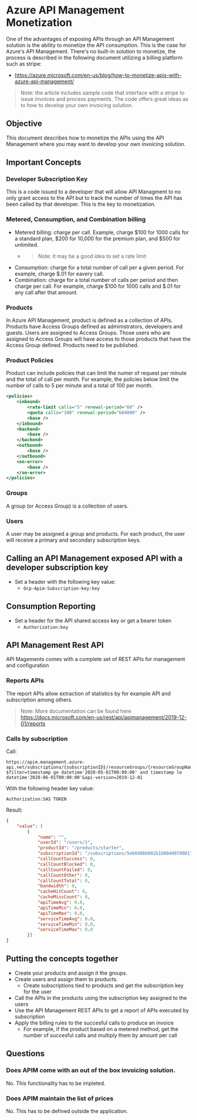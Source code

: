 # Azure API Management Monetization

One of the advantages of exposing APIs through an API Management solution is the ability to monetize the API consumption. This is the case for Azure's API Management. There's no built-in solution to monetize, the process is described in the following document utilizing a billing platform such as stripe:

- https://azure.microsoft.com/en-us/blog/how-to-monetize-apis-with-azure-api-management/

> Note: the article includes sample code that interface with a stripe to issue invoices and process payments. The code offers great ideas as to how to develop your own invoicing solution.

## Objective

This document describes how to monetize the APIs using the API Management where you may want to develop your own invoicing solution.

## Important Concepts

### Developer Subscription Key

This is a code issued to a developer that will allow API Managment to no only grant access to the API but to track the number of times the API has been called by that developer. This is the key to monetization.

### Metered, Consumption, and Combination billing

- Metered billing: charge per call. Example, charge $100 for 1000 calls for a standard plan, $200 for 10,000 for the premium plan, and $500 for unlimited.
  - > Note: it may be a good idea to set a rate limit
- Consumption: charge for a total number of call per a given period. For example, charge $.01 for eavery call.
- Combination: charge for a total number of calls per period and then charge per call. For example, charge $100 for 1000 calls and $.01 for any call after that amount.

### Products

In Azure API Management, product is defined as a collection of APIs. Products have Access Groups defined as administrators, developers and guests. Users are assigned to Access Groups. Those users who are assigned to Access Groups will have access to those products that have the Access Group defined. Products need to be published.

### Product Policies

Product can include policies that can limit the numer of request per minute and the total of call per month. For example, the policies below limit the number of calls to 5 per minute and a total of 100 per month.

```xml
<policies>
    <inbound>
        <rate-limit calls="5" renewal-period="60" />
        <quota calls="100" renewal-period="604800" />
        <base />
    </inbound>
    <backend>
        <base />
    </backend>
    <outbound>
        <base />
    </outbound>
    <on-error>
        <base />
    </on-error>
</policies>
```

### Groups

A group (or Access Group) is a collection of users.

### Users

A user may be assigned a group and products. For each product, the user will receive a primary and secondary subscription keys.

## Calling an API Management exposed API with a developer subscription key

- Set a header with the following key value:
  - ```Ocp-Apim-Subscription-key:key```

## Consumption Reporting

- Set a header for the API shared access key or get a bearer token
  - ```Authorization:key```

## API Management Rest API

API Magements comes with a complete set of REST APIs for management and configuration

### Reports APIs

The report APIs allow extraction of statistics by for example API and subscription among others.

> Note: More documentation can be found here https://docs.microsoft.com/en-us/rest/api/apimanagement/2019-12-01/reports

### Calls by subscription

Call:

```curl
https://apim.management.azure-api.net/subscriptions/{subscriptionID}/resourceGroups/{resourceGroupName}/providers/Microsoft.ApiManagement/service/{serviceName}/reports/bySubscription?$filter=timestamp ge datetime'2020-05-01T00:00:00' and timestamp le datetime'2020-06-01T00:00:00'&api-version=2019-12-01
```

With the following header key value:

```Authorization:SAS TOKEN```

Result:

```json
{
    "value": [
        {
            "name": "",
            "userId": "/users/1",
            "productId": "/products/starter",
            "subscriptionId": "/subscriptions/5eb848bb082b16004d070001",
            "callCountSuccess": 0,
            "callCountBlocked": 0,
            "callCountFailed": 0,
            "callCountOther": 0,
            "callCountTotal": 0,
            "bandwidth": 0,
            "cacheHitCount": 0,
            "cacheMissCount": 0,
            "apiTimeAvg": 0.0,
            "apiTimeMin": 0.0,
            "apiTimeMax": 0.0,
            "serviceTimeAvg": 0.0,
            "serviceTimeMin": 0.0,
            "serviceTimeMax": 0.0
        }]
}
```
## Putting the concepts together

- Create your products and assign it the groups.
- Create users and assign them to products.
  - Create subscriptions tied to products and get the subscription key for the user
- Call the APIs in the products using the subscription key assigned to the users
- Use the API Management REST APIs to get a report of APIs executed by subscription
- Apply the billing rules to the succesful calls to produce an invoice
  - For example, if the product based on a metered method, get the number of succesful calls and multiply them by amount per call

## Questions

### Does APIM come with an out of the box invoicing solution.

No. This functionality has to be impleted.

### Does APIM maintain the list of prices

No. This has to be defined outside the application.

